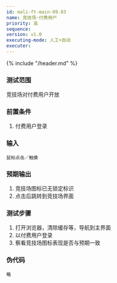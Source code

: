 ```yaml
---
id: mali-ft-main-09.03
name: 竞技场-付费用户
priority: 高
sequence: 
version: v1.0
executing-mode: 人工+自动
executer:  
---
```


{% include "/header.md" %}

### 测试范围
竞技场对付费用户开放

### 前置条件
1. 付费用户登录

### 输入
    鼠标点击／触摸

### 预期输出
1. 竞技场图标已无锁定标识
2. 点击后跳转到竞技场界面

### 测试步骤
1. 打开浏览器，清除缓存等，导航到主界面
2. 以付费用户登录
2. 察看竞技场图标表现是否与预期一致

### 伪代码
    略
